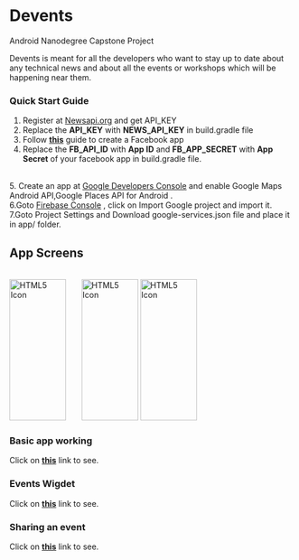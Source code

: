 # Devents
Android Nanodegree Capstone Project

Devents is meant for all the developers who want to stay up to date about any technical news
and about all the events or workshops which will be happening near them.

<b><h3>Quick Start Guide</h3></b>
1. Register at <a href="https://newsapi.org/">Newsapi.org</a> and get API_KEY<br>
2. Replace the <b>API_KEY</b> with <b>NEWS_API_KEY</b> in build.gradle file<br>
3. Follow <a href="https://developers.facebook.com/docs/apps/register"><b>this</b></a> guide to create a Facebook app<br>
4. Replace the <b>FB_API_ID</b> with <b>App ID</b> and <b>FB_APP_SECRET</b> with <b>App Secret</b> of your facebook app in build.gradle file. 
<br>
5. Create an app at <a href="https://console.developers.google.com/">Google Developers Console</a> and enable Google Maps Android API,Google Places API for Android . <br>
6.Goto <a href="https://console.firebase.google.com/">Firebase Console</a> , click on Import Google project and import it.<br>
7.Goto Project Settings and Download google-services.json file and place it in app/ folder.


<h2>App Screens</h2>
<br>
<img src="http://i.imgur.com/GhESzXO.png" alt="HTML5 Icon" style="width:100px;height:250px;">&nbsp;&nbsp;&nbsp;&nbsp;&nbsp;&nbsp;
<img src="http://i.imgur.com/jMwNpD2.png" alt="HTML5 Icon" style="width:100px;height:250px;">
<img src="http://i.imgur.com/E8IsMGt.png" alt="HTML5 Icon" style="width:100px;height:250px;">


<h3>Basic app working</h3>
Click on <a href="https://media.giphy.com/media/l0ExcfnZzN0TCEM24/source.gif"><b>this</b></a> link to see.

<h3>Events Wigdet</h3>
Click on <a href="https://media.giphy.com/media/26xBsQb7wLvGg1fnW/source.gif"><b>this</b></a> link to see.

<h3>Sharing an event</h3>
Click on <a href="https://media.giphy.com/media/l0Ex3hP7d99K8sj0k/source.gif"><b>this</b></a> link to see.
